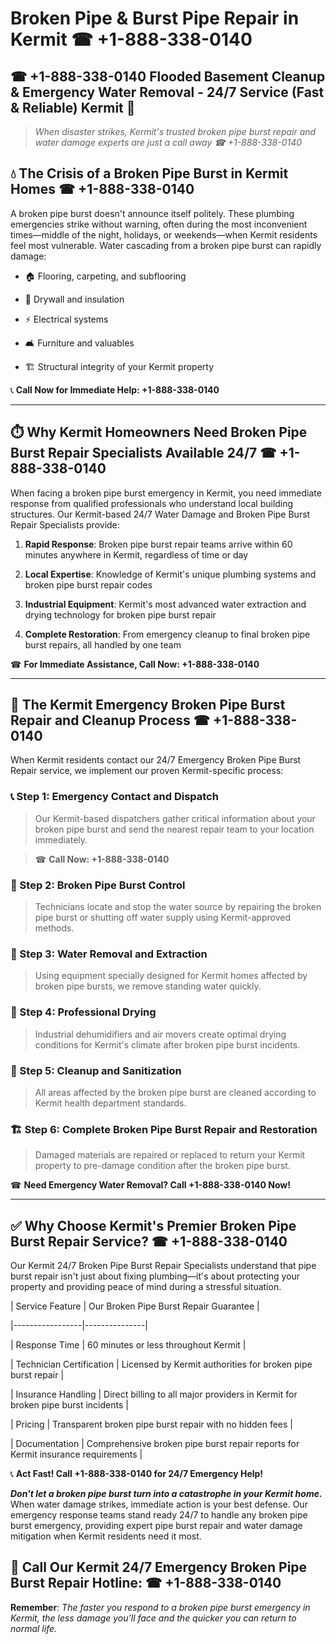 # Broken Pipe & Burst Pipe Repair in Kermit ☎ +1-888-338-0140  
## ☎ +1-888-338-0140 Flooded Basement Cleanup & Emergency Water Removal - 24/7 Service (Fast & Reliable) Kermit 🚨  

> *When disaster strikes, Kermit's trusted broken pipe burst repair and water damage experts are just a call away ☎ +1-888-338-0140*  

## 💧 The Crisis of a Broken Pipe Burst in Kermit Homes ☎ +1-888-338-0140  

A broken pipe burst doesn't announce itself politely. These plumbing emergencies strike without warning, often during the most inconvenient times—middle of the night, holidays, or weekends—when Kermit residents feel most vulnerable. Water cascading from a broken pipe burst can rapidly damage:  

* 🏠 Flooring, carpeting, and subflooring  
* 🧱 Drywall and insulation  
* ⚡ Electrical systems  
* 🛋️ Furniture and valuables  
* 🏗️ Structural integrity of your Kermit property  

📞 **Call Now for Immediate Help: +1-888-338-0140**  

---  

## ⏱️ Why Kermit Homeowners Need Broken Pipe Burst Repair Specialists Available 24/7 ☎ +1-888-338-0140  

When facing a broken pipe burst emergency in Kermit, you need immediate response from qualified professionals who understand local building structures. Our Kermit-based 24/7 Water Damage and Broken Pipe Burst Repair Specialists provide:  

1. **Rapid Response**: Broken pipe burst repair teams arrive within 60 minutes anywhere in Kermit, regardless of time or day  
2. **Local Expertise**: Knowledge of Kermit's unique plumbing systems and broken pipe burst repair codes  
3. **Industrial Equipment**: Kermit's most advanced water extraction and drying technology for broken pipe burst repair  
4. **Complete Restoration**: From emergency cleanup to final broken pipe burst repairs, all handled by one team  

☎ **For Immediate Assistance, Call Now: +1-888-338-0140**  

---  

## 🔧 The Kermit Emergency Broken Pipe Burst Repair and Cleanup Process ☎ +1-888-338-0140  

When Kermit residents contact our 24/7 Emergency Broken Pipe Burst Repair service, we implement our proven Kermit-specific process:  

### 📞 Step 1: Emergency Contact and Dispatch  
> Our Kermit-based dispatchers gather critical information about your broken pipe burst and send the nearest repair team to your location immediately.  
> ☎ **Call Now: +1-888-338-0140**  

### 🚿 Step 2: Broken Pipe Burst Control  
> Technicians locate and stop the water source by repairing the broken pipe burst or shutting off water supply using Kermit-approved methods.  

### 🌊 Step 3: Water Removal and Extraction  
> Using equipment specially designed for Kermit homes affected by broken pipe bursts, we remove standing water quickly.  

### 💨 Step 4: Professional Drying  
> Industrial dehumidifiers and air movers create optimal drying conditions for Kermit's climate after broken pipe burst incidents.  

### 🧼 Step 5: Cleanup and Sanitization  
> All areas affected by the broken pipe burst are cleaned according to Kermit health department standards.  

### 🏗️ Step 6: Complete Broken Pipe Burst Repair and Restoration  
> Damaged materials are repaired or replaced to return your Kermit property to pre-damage condition after the broken pipe burst.  

☎ **Need Emergency Water Removal? Call +1-888-338-0140 Now!**  

---  

## ✅ Why Choose Kermit's Premier Broken Pipe Burst Repair Service? ☎ +1-888-338-0140  

Our Kermit 24/7 Broken Pipe Burst Repair Specialists understand that pipe burst repair isn't just about fixing plumbing—it's about protecting your property and providing peace of mind during a stressful situation.  

| Service Feature | Our Broken Pipe Burst Repair Guarantee |  
|-----------------|---------------|  
| Response Time | 60 minutes or less throughout Kermit |  
| Technician Certification | Licensed by Kermit authorities for broken pipe burst repair |  
| Insurance Handling | Direct billing to all major providers in Kermit for broken pipe burst incidents |  
| Pricing | Transparent broken pipe burst repair with no hidden fees |  
| Documentation | Comprehensive broken pipe burst repair reports for Kermit insurance requirements |  

📞 **Act Fast! Call +1-888-338-0140 for 24/7 Emergency Help!**  

***Don't let a broken pipe burst turn into a catastrophe in your Kermit home.*** When water damage strikes, immediate action is your best defense. Our emergency response teams stand ready 24/7 to handle any broken pipe burst emergency, providing expert pipe burst repair and water damage mitigation when Kermit residents need it most.  

## 📱 Call Our Kermit 24/7 Emergency Broken Pipe Burst Repair Hotline: ☎ +1-888-338-0140  

**Remember**: *The faster you respond to a broken pipe burst emergency in Kermit, the less damage you'll face and the quicker you can return to normal life.*